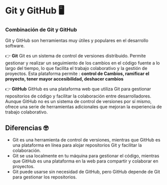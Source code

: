 # Git y GitHub 🖥

### Combinación de Git y GitHub
Git y GitHub son herramientas muy útiles y populares en el desarrollo software.

👉 __Git__ 
Git es un sistema de control de versiones distribuido. Permite gestionar y realizar un seguimiento de los cambios en el código fuente a lo largo del tiempo, lo que facilita el trabajo colaborativo y la gestión de proyectos. Esta plataforma permite : **control de Cambios, ramificar el proyecto, tener mayor accesibilidad, deshacer cambios**

👉 __GitHub__
GitHub es una plataforma web que utiliza Git para gestionar repositorios de código y facilitar la colaboración entre desarrolladores. Aunque GitHub no es un sistema de control de versiones por sí mismo, ofrece una serie de herramientas adicionales que mejoran la experiencia de trabajo colaborativo. 

## Diferencias 🤓
- Git es una herramienta de control de versiones, mientras que GitHub es una plataforma en línea para alojar repositorios Git y facilitar la colaboración.
- Git se usa localmente en tu máquina para gestionar el código, mientras que GitHub es una plataforma en la web para compartir y colaborar en proyectos.
- Git puede usarse sin necesidad de GitHub, pero GitHub depende de Git para gestionar los repositorios.
